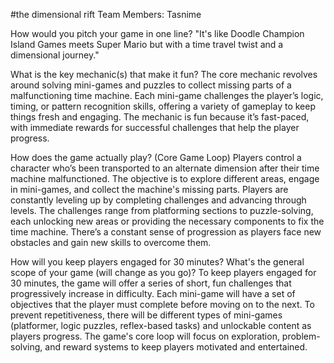 #the dimensional rift
Team Members: Tasnime

How would you pitch your game in one line?
"It's like Doodle Champion Island Games meets Super Mario but with a time travel twist and a dimensional journey."

What is the key mechanic(s) that make it fun?
The core mechanic revolves around solving mini-games and puzzles to collect missing parts of a malfunctioning time machine. 
Each mini-game challenges the player’s logic, timing, or pattern recognition skills, offering a variety of gameplay to keep things fresh and engaging.
The mechanic is fun because it’s fast-paced, with immediate rewards for successful challenges that help the player progress.

How does the game actually play? (Core Game Loop)
Players control a character who’s been transported to an alternate dimension after their time machine malfunctioned.
The objective is to explore different areas, engage in mini-games, and collect the machine's missing parts.
Players are constantly leveling up by completing challenges and advancing through levels.
The challenges range from platforming sections to puzzle-solving, each unlocking new areas or providing the necessary components to fix the time machine.
There’s a constant sense of progression as players face new obstacles and gain new skills to overcome them.

How will you keep players engaged for 30 minutes? What's the general scope of your game (will change as you go)?
To keep players engaged for 30 minutes, the game will offer a series of short, fun challenges that progressively increase in difficulty.
Each mini-game will have a set of objectives that the player must complete before moving on to the next. 
To prevent repetitiveness, there will be different types of mini-games (platformer, logic puzzles, reflex-based tasks) and unlockable content as players progress. 
The game's core loop will focus on exploration, problem-solving, and reward systems to keep players motivated and entertained.

